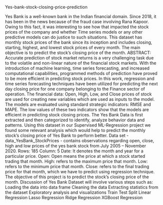 Yes-bank-stock-closing-price-prediction

Yes Bank is a well-known bank in the Indian financial domain. Since 2018, it has been in the news because of the fraud case involving Rana Kapoor. Owing to this fact, it was interesting to see how that impacted the stock prices of the company and whether Time series models or any other predictive models can do justice to such situations. This dataset has monthly stock prices of the bank since its inception and includes closing, starting, highest, and lowest stock prices of every month. The main objective is to predict the stock’s closing price of the month.
ABSTRACT:
Accurate prediction of stock market returns is a very challenging task due to the volatile and non-linear nature of the financial stock markets. With the introduction of machine learning, time series forecasting, and increased computational capabilities, programmed methods of prediction have proved to be more efficient in predicting stock prices. In this work, regression and time series forecasting techniques have been utilized for predicting the next day closing price for one company belonging to the Finance sector of operation. The financial data: Open, High, Low, and Close prices of stock are used for creating new variables which are used as inputs to the model. The models are evaluated using standard strategic indicators: RMSE and MAPE. The low values of these two indicators show that the models are efficient in predicting stock closing prices.
The Yes Bank Data is first extracted and then categorized to identify, analyze behavior data and patterns. Using this dataset in our Supervised ML-Regression project we found some relevant analysis which would help to predict the monthly stock’s closing price of Yes Bank to perform better.
Data set - data_YesBank_StockPrices - contains observations regarding open, close, high and low prices of the yes bank stock from July 2005 – November 2020.
Rows: 185
Column: 5
Date: It denotes the month and year for a particular price.
Open: Open means the price at which a stock started trading that month.
High: refers to the maximum price that month.
Low: refers to the minimum price that month.
Close: refers to the final trading price for that month, which we have to predict using regression technique.
The objective of this project is to predict the stock’s closing price of the month. Discussion of Yes Bank Dataset will involve various steps such as:
Loading the data into data frame
Cleaning the data
Extracting statistics from the dataset
Exploratory analysis and visualizations
Train Test Split
Linear Regression
Lasso Regression
Ridge Regression
XGBoost Regression
